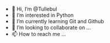 - 👋 Hi, I’m @Tullebul
- 👀 I’m interested in Python
- 🌱 I’m currently learning Git and Github
- 💞️ I’m looking to collaborate on ...
- 📫 How to reach me ...

<!---
Tullebul/Tullebul is a ✨ special ✨ repository because its `README.md` (this file) appears on your GitHub profile.
You can click the Preview link to take a look at your changes.
--->
